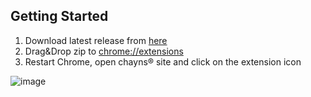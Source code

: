 ## Getting Started

1. Download latest release from [here](https://github.com/jgoedde/chayns-web-devtools/releases)
2. Drag&Drop zip to [chrome://extensions](chrome://extensions)
3. Restart Chrome, open chayns® site and click on the extension icon

![image](https://github.com/jgoedde/chayns-web-devtools/assets/129423545/ba088f0d-280e-4424-b302-22a0d6fe2f71)
